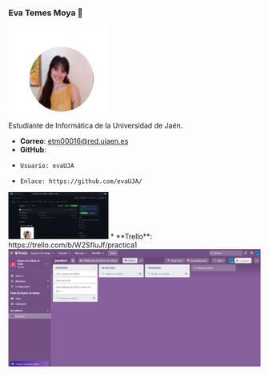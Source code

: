 ### Eva Temes Moya  👋
<img src='/imagen.JPG' width='200px'>

Estudiante de Informática de la Universidad de Jaén.
* **Correo**: etm00016@red.ujaen.es
* **GitHub**: 
*     Usuario: evaUJA
*     Enlace: https://github.com/evaUJA/
<img src='/GitHub.JPG' width='200px'>
* **Trello**: https://trello.com/b/W2SfIuJf/practica1
<img src='/trelloInicio.jpeg' width='600px'>
<!--
**evaUJA/evaUJA** is a ✨ _special_ ✨ repository because its `README.md` (this file) appears on your GitHub profile.

Here are some ideas to get you started:

- 🔭 I’m currently working on ...
- 🌱 I’m currently learning ...
- 👯 I’m looking to collaborate on ...
- 🤔 I’m looking for help with ...
- 💬 Ask me about ...
- 📫 How to reach me: ...
- 😄 Pronouns: ...
- ⚡ Fun fact: ...
-->
